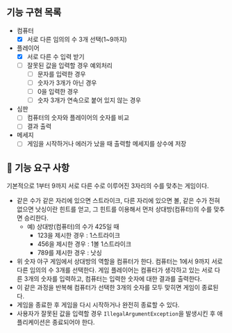 ## 기능 구현 목록
- 컴퓨터 
  - [x] 서로 다른 임의의 수 3개 선택(1~9까지)
- 플레이어 
  - [x] 서로 다른 수 입력 받기
  - [ ] 잘못된 값을 입력할 경우 예외처리 
    - [ ] 문자를 입력한 경우 
    - [ ] 숫자가 3개가 아닌 경우 
    - [ ] 0을 입력한 경우 
    - [ ] 숫자 3개가 연속으로 붙어 있지 않는 경우
- 심판 
  - [ ] 컴퓨터의 숫자와 플레이어의 숫자를 비교 
  - [ ] 결과 출력
- 메세지
  - [ ] 게임을 시작하거나 에러가 났을 때 출력할 메세지를 상수에 저장

## 🚀 기능 요구 사항

기본적으로 1부터 9까지 서로 다른 수로 이루어진 3자리의 수를 맞추는 게임이다.

- 같은 수가 같은 자리에 있으면 스트라이크, 다른 자리에 있으면 볼, 같은 수가 전혀 없으면 낫싱이란 힌트를 얻고, 그 힌트를 이용해서 먼저 상대방(컴퓨터)의 수를 맞추면 승리한다.
    - 예) 상대방(컴퓨터)의 수가 425일 때
        - 123을 제시한 경우 : 1스트라이크
        - 456을 제시한 경우 : 1볼 1스트라이크
        - 789를 제시한 경우 : 낫싱
- 위 숫자 야구 게임에서 상대방의 역할을 컴퓨터가 한다. 컴퓨터는 1에서 9까지 서로 다른 임의의 수 3개를 선택한다. 게임 플레이어는 컴퓨터가 생각하고 있는 서로 다른 3개의 숫자를 입력하고, 컴퓨터는 입력한 숫자에 대한
  결과를 출력한다.
- 이 같은 과정을 반복해 컴퓨터가 선택한 3개의 숫자를 모두 맞히면 게임이 종료된다.
- 게임을 종료한 후 게임을 다시 시작하거나 완전히 종료할 수 있다.
- 사용자가 잘못된 값을 입력할 경우 `IllegalArgumentException`을 발생시킨 후 애플리케이션은 종료되어야 한다.